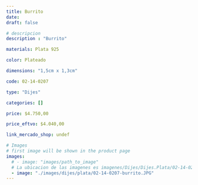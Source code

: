 ```yaml
---
title: Burrito
date: 
draft: false

# descripcion
description : "Burrito"

materials: Plata 925

color: Plateado

dimensions: "1,5cm x 1,3cm"

code: 02-14-0207

type: "Dijes"

categories: []

price: $4.750,00

price_eftvo: $4.040,00

link_mercado_shop: undef

# Images
# first image will be shown in the product page
images:
  # - image: "images/path_to_image"
  # La ubicacion de las imagenes es imagenes/Dijes/Dijes.Plata/02-14-0207-burrito
  - image: "./images/dijes/plata/02-14-0207-burrito.JPG"
---
```

